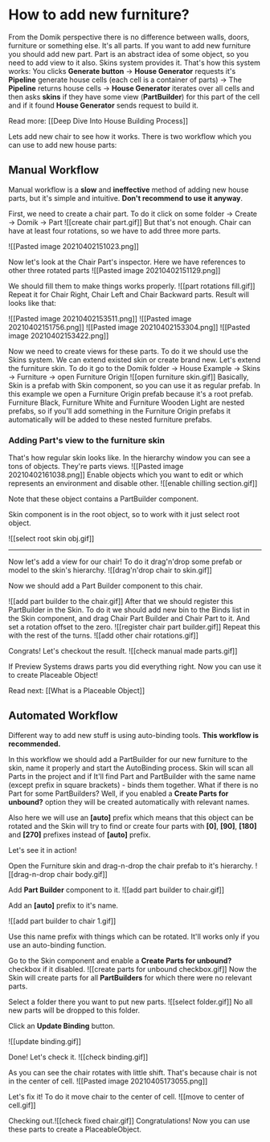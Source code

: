 # How to add new furniture?
From the Domik perspective there is no difference between walls, doors, furniture or something else.
It's all parts. 
If you want to add new furniture you should add new part. 
Part is an abstract idea of some object, so you need to add view to it also. 
Skins system provides it. 
That's how this system works:
You clicks **Generate button** -> **House Generator** requests it's **Pipeline** generate house cells (each cell is a container of parts) -> The **Pipeline** returns house cells -> **House Generator** iterates over all cells and then asks **skins** if they have some view (**PartBuilder**) for this part of the cell and if it found **House Generator** sends request to build it.

Read more: 	[[Deep Dive Into House Building Process]]

Lets add new chair to see how it works.
There is two workflow which you can use to add new house parts:

## Manual Workflow
Manual workflow is a **slow** and **ineffective** method of adding new house parts, but it's simple and intuitive. **Don't recommend to use it anyway**.

First, we need to create a chair part.
To do it click on some folder -> Create -> Domik -> Part
![[create chair part.gif]]
But that's not enough. Chair can have at least four rotations, so we have to add three more parts.

![[Pasted image 20210402151023.png]]

Now let's look at the Chair Part's inspector.
Here we have references to other three rotated parts
![[Pasted image 20210402151129.png]]

We should fill them to make things works properly.
![[part rotations fill.gif]]
Repeat it for Chair Right, Chair Left and Chair Backward parts.
Result will looks like that:

![[Pasted image 20210402153511.png]]
![[Pasted image 20210402151756.png]]
![[Pasted image 20210402153304.png]]
![[Pasted image 20210402153422.png]]

Now we need to create views for these parts. To do it we should use the Skins system. We can extend existed skin or create brand new. 
Let's extend the furniture skin.
To do it go to the Domik folder -> House Example -> Skins -> Furniture -> open Furniture Origin
![[open furniture skin.gif]]
Basically, Skin is a prefab with Skin component, so you can use it as regular prefab. In this example we open a Furniture Origin prefab because it's a root prefab. 
Furniture Black, Furniture White and Furniture Wooden Light are nested prefabs, so if you'll add something in the Furniture Origin prefabs it automatically will be added to these nested furniture prefabs.

### Adding Part's view to the furniture skin
That's how regular skin looks like.
In the hierarchy window you can see a tons of objects. 
They're parts views.
![[Pasted image 20210402161038.png]]
Enable objects which you want to edit or which represents an environment and disable other.
![[enable chilling section.gif]]

Note that these object contains a PartBuilder component.

Skin component is in the root object, so to work with it just select root object.

![[select root skin obj.gif]]

-------------

Now let's add a view for our chair!
To do it drag'n'drop some prefab or model to the skin's hierarchy.
![[drag'n'drop chair to skin.gif]]

Now we should add a Part Builder component to this chair.

![[add part builder to the chair.gif]]
 After that we should register this PartBuilder in the Skin.
 To do it we should add new bin to the Binds list in the Skin component, and drag Chair Part Builder and Chair Part to it. And set a rotation offset to the zero.
![[register chair part builder.gif]]
Repeat this with the rest of the turns.
![[add other chair rotations.gif]]

Congrats!
Let's checkout the result.
![[check manual made parts.gif]]

If Preview Systems draws parts you did everything right.
Now you can use it to create Placeable Object!

Read next: [[What is a Placeable Object]]

## Automated Workflow
Different way to add new stuff is using auto-binding tools. **This workflow is recommended.**

In this workflow we should add a PartBuilder for our new furniture to the skin, name it properly and start the AutoBinding process.
Skin will scan all Parts in the project and if It'll find Part and PartBuilder with the same name (except prefix in square brackets) - binds them together.
What if there is no Part for some PartBuilders?
Well, if you enabled a **Create Parts for unbound?** option they will be created automatically with relevant names. 

Also here we will use an **[auto]** prefix which means that this object can be rotated and the Skin will try to find or create four parts with **[0]**, **[90]**, **[180]** and **[270]** prefixes instead of **[auto]** prefix. 

Let's see it in action!

Open the Furniture skin and drag-n-drop the chair prefab to it's hierarchy.
![[drag-n-drop chair body.gif]]

Add **Part Builder** component to it.
![[add part builder to chair.gif]]

Add an **[auto]** prefix to it's name.

![[add part builder to chair 1.gif]]

Use this name prefix with things which can be rotated.
It'll works only if you use an auto-binding function.

Go to the Skin component and enable a **Create Parts for unbound?** checkbox if it disabled.
![[create parts for unbound checkbox.gif]]
Now the Skin will create parts for all **PartBuilders** for which there were no relevant parts. 

Select a folder there you want to put new parts.
![[select folder.gif]]
No all new parts will be dropped to this folder.

Click an **Update Binding** button.

![[update binding.gif]]

Done!
Let's check it.
![[check binding.gif]]

As you can see the chair rotates with little shift. 
That's because chair is not in the center of cell. ![[Pasted image 20210405173055.png]]

Let's fix it!
To do it move chair to the center of cell.
 ![[move to center of cell.gif]]

Checking out.![[check fixed chair.gif]]
Congratulations! 
Now you can use these parts to create a PlaceableObject.